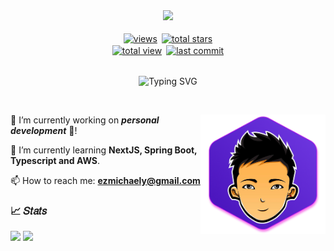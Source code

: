 <div align="center">
  <img src="https://media4.giphy.com/media/f3iwJFOVOwuy7K6FFw/giphy.gif?cid=ecf05e476kgka92ya10siecshq2kr52i95992pd3o2y170bi&ep=v1_gifs_related&rid=giphy.gif&ct=g">
</div>
</br>
<!-- BADGES -->
<div align="center">
  <div align="center" style="display: flex; gap: 5px; justify-content: center">
    <!-- Profile Views -->
    <a href="https://github.com/ezmichaely">
      <img alt="views" title="Total visitor on GitHub" style="border: 1px solid #fff !important"
        src="https://vbr.wocr.tk/badge?page_id=ezmichaely&text=visitors&color=4C16BF&style=for-the-badge&lcolor=C213EE&logo=github" />
    </a>
    <!-- Github Followers -->
    <a href="https://github.com/ezmichaely?tab=followers">
      <img alt="total stars" title="Total followers on GitHub" style="border: 1px solid #fff"
        src="https://custom-icon-badges.demolab.com/github/followers/ezmichaely?color=4C16BF&style=for-the-badge&labelColor=C213EE&logo=person-add"/>
    </a>
  </div> 
  <div align="center" style="display: flex; gap: 5px; justify-content: center">
    <!-- Github Stars -->
    <a href="https://github.com/ezmichaely?tab=repositories&sort=stargazers">
      <img alt="total view" title="Total stars on GitHub" style="border: 1px solid #fff"
        src="https://custom-icon-badges.demolab.com/github/stars/ezmichaely?color=4C16BF&style=for-the-badge&labelColor=C213EE&logo=eye"/>
    </a>
    <!-- Latest commit -->
    <a href="https://github.com/ezmichaely?#js-contribution-activity">
      <img alt="last commit" title="Last commit" style="border: 1px solid #fff"
      src="https://custom-icon-badges.demolab.com/github/last-commit/ezmichaely/ezmichaely?color=4C16BF&style=for-the-badge&label=LAST%20COMMENT&labelColor=C213EE&logo=history"  />
    </a>
  </div> 
  </br>
  <p align="center" style="display: flex; gap: 2px; justify-content: center; align-items: center">
    <img alt="Typing SVG"
      src="https://readme-typing-svg.demolab.com?font=Roboto+Slab&weight=700&pause=1000&color=C213EE&center=true&vCenter=true&width=400&lines=✨&nbsp;&nbsp;&nbsp;+I+am+a+Front-End+Developer+!+&nbsp;&nbsp;&nbsp;✨" />
  </p>
</div>
<!-- END OF BADGES -->
</br>

<div>
  <img align="right" alt="Coding" width="200" src="https://github.com/ezmichaely/ezmichaely/blob/main/profile.png?raw=true">
  <div align="left">
    <p>🔭 I’m currently working on <b><i>personal development</i></b> 🚀!</li>
    <p>🌱 I’m currently learning <b>NextJS, Spring Boot, Typescript and AWS</b>.</li>
    <p>📫 How to reach me: <b><a href="mailto:ezmichaely@gmail.com">ezmichaely@gmail.com</a></b></li>
    <!--
    <div>
      <a href="https://www.facebook.com/ezmichaely">
      <img alt="total stars" title="Facebook link" style="border: 1px solid #fff"
        src="https://img.shields.io/badge/FACEBOOK-1773EA&logo=facebook&style=for-the-badge&labelColor=C213EE&logo=person-add"/>
      </a>
    </div> -->
  </div>
</div>

### 📈 𝑆𝑡𝑎𝑡𝑠
<div>
  <img height="200px" 
    src="https://github-readme-stats.vercel.app/api?username=ezmichaely&show_icons=true&include_all_commits=true&theme=jolly">
  <img height="200px" 
    src="https://github-readme-stats.vercel.app/api/top-langs/?username=ezmichaely&layout=compact&theme=jolly&hide=css,html&langs_count=8">
</div>
